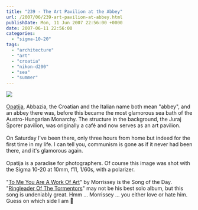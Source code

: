 ```yaml
---
title: "239 - The Art Pavilion at the Abbey"
url: /2007/06/239-art-pavilion-at-abbey.html
publishDate: Mon, 11 Jun 2007 22:56:00 +0000
date: 2007-06-11 22:56:00
categories: 
  - "sigma-10-20"
tags: 
  - "architecture"
  - "art"
  - "croatia"
  - "nikon-d200"
  - "sea"
  - "summer"
---
```

<a href="https://d25zfm9zpd7gm5.cloudfront.net/1200x1200/2007/20070609_133735_nx.jpg"><img src="https://d25zfm9zpd7gm5.cloudfront.net/0600x0600/2007/20070609_133735_nx.jpg"/></a><br/><br/><a href="http://maps.google.com/maps?f=q&hl=en&q=opatija&sll=48.220001,16.37&sspn=0.093214,0.225563&ie=UTF8&ll=45.338512,14.300594&spn=0.196682,0.451126&z=12&om=1" target="_blank">Opatija</a>, Abbazia, the Croatian and the Italian name both mean "abbey", and an abbey there was, before this became the most glamorous sea bath of the Austro-Hungarian Monarchy. The structure in the background, the Juraj Šporer pavilion, was originally a café and now serves as an art pavilion.<br/><br/>On Saturday I've been there, only three hours from home but indeed for the first time in my life. I can tell you, communism is gone as if it never had been there, and it's glamorous again.<br/><br/>Opatija is a paradise for photographers. Of course this image was shot with the Sigma 10-20 at 10mm, f11, 1/60s, with a polarizer.<br/><br/>"<a href="http://www.absolutelyrics.com/lyrics/view/morrissey/to_me_you_are_a_work_of_art/" target="_blank">To Me You Are A Work Of Art</a>" by Morrissey is the Song of the Day. "<a href="http://www.amazon.com/Ringleader-Tormentors-Morrissey/dp/B000E3LFZC" target="_blank">Ringleader Of The Tormentors</a>" may not be his best solo album, but this song is undeniably great. Hmm ... Morrissey ... you either love or hate him. Guess on which side I am 🙂
